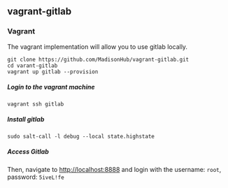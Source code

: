 ## vagrant-gitlab

### Vagrant 
The vagrant implementation will allow you to use gitlab locally.

```
git clone https://github.com/MadisonHub/vagrant-gitlab.git
cd varant-gitlab
vagrant up gitlab --provision
```

##### Login to the vagrant machine
```
vagrant ssh gitlab
```

##### Install gitlab

```
sudo salt-call -l debug --local state.highstate
```

##### Access Gitlab
Then, navigate to [http://localhost:8888](http://localhost:8888) and login with 
the username: ```root```, password: ```5iveL!fe```

